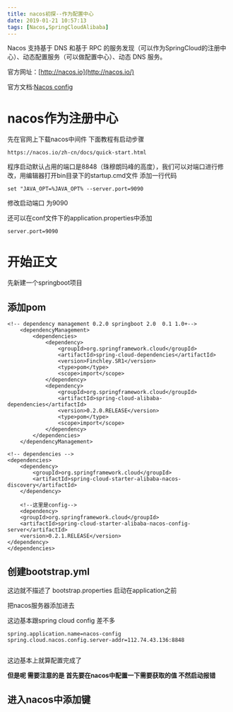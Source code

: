 ```yaml
---
title: nacos初探--作为配置中心
date: 2019-01-21 10:57:13
tags: [Nacos,SpringCloudAlibaba]
---
```


Nacos 支持基于 DNS 和基于 RPC 的服务发现（可以作为SpringCloud的注册中心）、动态配置服务（可以做配置中心）、动态 DNS 服务。

官方网址：[http://nacos.io](http://nacos.io/)

官方文档:[Nacos config](https://github.com/spring-cloud-incubator/spring-cloud-alibaba/wiki/Nacos-config)

# nacos作为注册中心

先在官网上下载nacos中间件 下面教程有启动步骤

```
https://nacos.io/zh-cn/docs/quick-start.html
```

程序启动默认占用的端口是8848（珠穆朗玛峰的高度），我们可以对端口进行修改，用编辑器打开bin目录下的startup.cmd文件 添加一行代码

```
set "JAVA_OPT=%JAVA_OPT% --server.port=9090
```

修改启动端口 为9090 

还可以在conf文件下的application.properties中添加

```
server.port=9090
```



# 开始正文 

先新建一个springboot项目

## 添加pom

```
<!-- dependency management 0.2.0 springboot	2.0  0.1 1.0+-->
	<dependencyManagement>
		<dependencies>
			<dependency>
				<groupId>org.springframework.cloud</groupId>
				<artifactId>spring-cloud-dependencies</artifactId>
				<version>Finchley.SR1</version>
				<type>pom</type>
				<scope>import</scope>
			</dependency>
			<dependency>
				<groupId>org.springframework.cloud</groupId>
				<artifactId>spring-cloud-alibaba-dependencies</artifactId>
				<version>0.2.0.RELEASE</version>
				<type>pom</type>
				<scope>import</scope>
			</dependency>
		</dependencies>
	</dependencyManagement>

<!-- dependencies -->
<dependencies>
    <dependency>
        <groupId>org.springframework.cloud</groupId>
        <artifactId>spring-cloud-starter-alibaba-nacos-discovery</artifactId>
    </dependency>
    
    <!--这里是config-->
    <dependency>
    <groupId>org.springframework.cloud</groupId>
    <artifactId>spring-cloud-starter-alibaba-nacos-config-server</artifactId>
    <version>0.2.1.RELEASE</version>
</dependency>
</dependencies>
```

## 创建bootstrap.yml

这边就不描述了 bootstrap.properties 启动在application之前

把nacos服务器添加进去

这边基本跟spring cloud config 差不多

```
spring.application.name=nacos-config
spring.cloud.nacos.config.server-addr=112.74.43.136:8848
    
```

这边基本上就算配置完成了 

**但是呢 需要注意的是 首先要在nacos中配置一下需要获取的值 不然启动报错** 

## 进入nacos中添加键